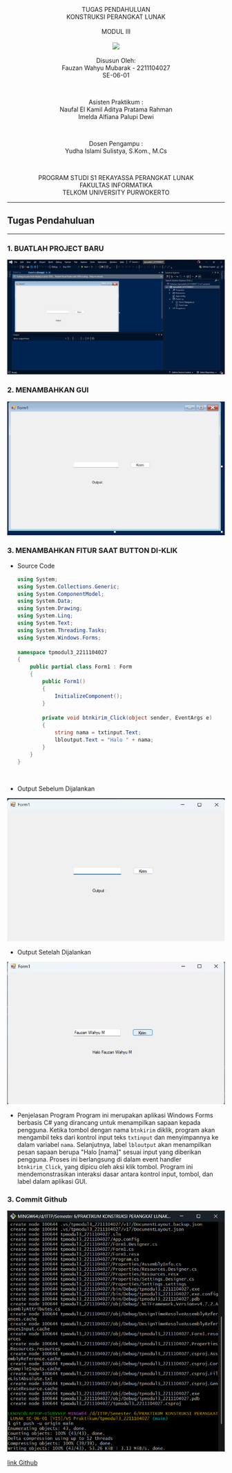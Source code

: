 <div align="center">
TUGAS PENDAHULUAN <br>
KONSTRUKSI PERANGKAT LUNAK <br>
<br>
MODUL III <br>
<!-- JUDUL -->
 <br>

<img src="https://lac.telkomuniversity.ac.id/wp-content/uploads/2021/01/cropped-1200px-Telkom_University_Logo.svg-270x270.png" width="250px">

<br>

Disusun Oleh: <br>
Fauzan Wahyu Mubarak - 2211104027 <br>
SE-06-01 <br>

<br>

Asisten Praktikum : <br>
Naufal El Kamil Aditya Pratama Rahman <br>
Imelda Alfiana Palupi Dewi <br>

<br>

Dosen Pengampu : <br>
Yudha Islami Sulistya, S.Kom., M.Cs <br>

<br>

PROGRAM STUDI S1 REKAYASSA PERANGKAT LUNAK <br>
FAKULTAS INFORMATIKA <br> 
TELKOM UNIVERSITY PURWOKERTO <br>

</div>


---
## Tugas Pendahuluan
---

### 1. BUATLAH PROJECT BARU

![TP_SC_SS](/03_GUI_Builder_dan_GitHub/img/awal.png)
    <br>

### 2. MENAMBAHKAN GUI

![TP_SC_SS](/03_GUI_Builder_dan_GitHub/img/gui-tp1.png)
    <br>

### 3. MENAMBAHKAN FITUR SAAT BUTTON DI-KLIK 

- Source Code

    ```csharp
    using System;
    using System.Collections.Generic;
    using System.ComponentModel;
    using System.Data;
    using System.Drawing;
    using System.Linq;
    using System.Text;
    using System.Threading.Tasks;
    using System.Windows.Forms;

    namespace tpmodul3_2211104027
    {
        public partial class Form1 : Form
        {
            public Form1()
            {
                InitializeComponent();
            }

            private void btnkirim_Click(object sender, EventArgs e)
            {
                string nama = txtinput.Text;
                lbloutput.Text = "Halo " + nama;
            }
        }
    }
    ```
    <br>

- Output Sebelum Dijalankan
  
![TP_SC_SS](/03_GUI_Builder_dan_GitHub/img/gui-tp2.png)
    <br>

- Output Setelah Dijalankan
  
![TP_SC_SS](/03_GUI_Builder_dan_GitHub/img/gui-tp3.png)
    <br>

- Penjelasan Program
Program ini merupakan aplikasi Windows Forms berbasis C# yang dirancang untuk menampilkan sapaan kepada pengguna. Ketika tombol dengan nama `btnkirim` diklik, program akan mengambil teks dari kontrol input teks `txtinput` dan menyimpannya ke dalam variabel `nama`. Selanjutnya, label `lbloutput` akan menampilkan pesan sapaan berupa "Halo \[nama]" sesuai input yang diberikan pengguna. Proses ini berlangsung di dalam event handler `btnkirim_Click`, yang dipicu oleh aksi klik tombol. Program ini mendemonstrasikan interaksi dasar antara kontrol input, tombol, dan label dalam aplikasi GUI.


### 3. Commit Github
![TP_SC_SS](/03_GUI_Builder_dan_GitHub/img/commit1.png)

[link Github](https://github.com/FauzanWahyuM/tpmodul3_2211104027.git)
